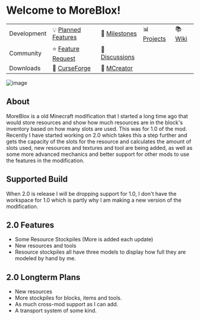 # Welcome to MoreBlox!
| | | | | |
| --- | --- | --- | --- | --- |
| Development | 💡 [Planned Features]() | 📆 [Milestones]() | 📊 [Projects](https://github.com/orgs/northwesttrees-gaming/projects/6) | 📚 [Wiki](https://github.com/northwesttrees-gaming/MoreBlox/wiki) |
| Community | ⭐ [Feature Request]() | 💬 [Discussions]() |
| Downloads | 📁 [CurseForge]() | 📁 [MCreator]() | | |

![image](https://user-images.githubusercontent.com/47284617/217363637-0c3183d4-518d-4838-b879-caef442ca793.png)

## About
MoreBlox is a old Minecraft modification that I started a long time ago that would store resources and show how much resources are in the block's inventory based on how many slots are used. This was for 1.0 of the mod. Recently I have started working on 2.0 which takes this a step further and gets the capacity of the slots for the resource and calculates the amount of slots used, new resources and textures and tool are being added, as well as some more advanced mechanics and better support for other mods to use the features in the modification.

## Supported Build
When 2.0 is release I will be dropping support for 1.0, I don't have the workspace for 1.0 which is partly why I am making a new version of the modification.

## 2.0 Features
- Some Resource Stockpiles (More is added each update)
- New resources and tools
- Resource stockpiles all have three models to display how full they are modeled by hand by me.

## 2.0 Longterm Plans
- New resources
- More stockpiles for blocks, items and tools.
- As much cross-mod support as I can add.
- A transport system of some kind.
